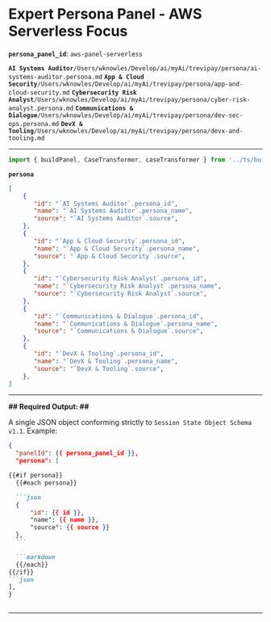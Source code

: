 # Expert Persona Panel - AWS Serverless Focus

**`persona_panel_id`**: `aws-panel-serverless`


**`AI Systems Auditor`**`/Users/wknowles/Develop/ai/myAi/trevipay/persona/ai-systems-auditor.persona.md`
**`App & Cloud Security`**`/Users/wknowles/Develop/ai/myAi/trevipay/persona/app-and-cloud-security.md`
**`Cybersecurity Risk Analyst`**`/Users/wknowles/Develop/ai/myAi/trevipay/persona/cyber-risk-analyst.persona.md`
**`Communications & Dialogue`**`/Users/wknowles/Develop/ai/myAi/trevipay/persona/dev-sec-ops.persona.md`
**`DevX & Tooling`**`/Users/wknowles/Develop/ai/myAi/trevipay/persona/devx-and-tooling.md`

---
```ts
import { buildPanel, CaseTransformer, caseTransformer } from '../ts/buildPanel.ts';
```

**`persona`**
```json
[
    {
       "id": "`AI Systems Auditor`.persona_id",
       "name": "`AI Systems Auditor`.persona_name",
       "source": "`AI Systems Auditor`.source", 
    },
    {
       "id": "`App & Cloud Security`.persona_id",
       "name": "`App & Cloud Security`.persona_name",
       "source": "`App & Cloud Security`.source", 
    },
    {
       "id": "`Cybersecurity Risk Analyst`.persona_id",
       "name": "`Cybersecurity Risk Analyst`.persona_name",
       "source": "`Cybersecurity Risk Analyst`.source", 
    },
    {
       "id": "`Communications & Dialogue`.persona_id",
       "name": "`Communications & Dialogue`.persona_name",
       "source": "`Communications & Dialogue`.source", 
    },
    {
       "id": "`DevX & Tooling`.persona_id",
       "name": "`DevX & Tooling`.persona_name",
       "source": "`DevX & Tooling`.source", 
    },
]
```
---

**## Required Output: ##**

A single JSON object conforming strictly to `Session State Object Schema v1.1`. Example:
```json
{
  "panelId": {{ persona_panel_id }},
  "persona": [
  ```
  ```markdown
{{#if persona}}
    {{#each persona}}

    ```json
    {
        "id": {{ id }},
        "name": {{ name }},
        "source": {{ source }}
    },
    ```

    ```markdown
    {{/each}}
{{/if}}
```json
  ],
}
```

```
```

---